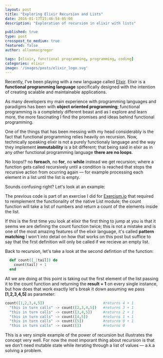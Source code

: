 ```yaml
---
layout: post
title: "Exploring Elixir Recursion and Lists"
date: 2016-01-17T15:46:54-05:00
description: "Exploration of recursion in elixir with lists"

published: true
type: post
crosspost_to_medium: true
featured: false
author: allanmacgregor

tags: [elixir, functional programming, programming, coding]
categories: elixir
image: '/images/posts/elixir_logo.svg'
---
```


Recently, I've been playing with a new language called [Elixir](http://elixir-lang.org/). Elixir is a **functional programming language** specifically designed with the intention of creating scalable and maintainable applications. 

As many developers my main experience with programming languages and paradigms has been with **object oriented programming**; functional programming is a completely different beast and as I explore and learn more, the more fascinating I find the promises and ideas behind functional programming.

One of the things that has been messing with my head considerably is the fact that functional programming relies heavily on recursion. Now, technically speaking elixir is not a purely functionaly language and the way they implement **immutability** is a bit different; that being said in elxir as in any other functional programming language **there are no loops**. 

No loops!? no **foreach**, no **for**, no **while** instead we get recursion; where a function gets called recursively until a condition is reached that stops the recursive action from ocurring again — for example processing each element in a list until the list is empty. 

Sounds confusing right? Let's look at an example: 

<script src="https://gist.github.com/amacgregor/93b23d7260b62a0b72e5.js"></script>

The previous code is part of an exercise I did for [Exercism.io](http://exercism.io) that required to reimplement the functionality of the native List module; the count function will take a list of numbers and return a count of the elements inside the list.

If this is the first time you look at elixir the first thing to jump at you is that it seems we are defining the count function twice; this is not a mistake and is one of the most amazing features of the elixir language, it's called **pattern matching** I won't into detail on how that works on this post but suffice to say that the first definition will only be called if we recieve an empty list.

Back to recursion, let's take a look at the second defintion of the function:

```elixir
  def count([_|tail]) do
    count(tail) + 1
  end
```

All we are doing at this point is taking out the first element of the list passing it to the count function and returning the **result + 1** on every single instance, but how does that work exactly let's break it down assuming we pass **[1,2,3,4,5]** as parameter:

```elixir
count([1,2,3,4,5])                           #returns 4 + 1
  "this in turn calls" -> count([2,3,4,5])   #returns 3 + 1 
  "this in turn calls" -> count([3,4,5])     #returns 2 + 1
  "this in turn calls" -> count([4,5])       #returns 1 + 1
  "this in turn calls" -> count([5])         #returns 0 + 1
  "this in turn calls" -> count([])          #returns 0
```

This is a very simple example of the power of recursion but illustrates the concept very well. For now the most imporant thing about recursion is that we don't need mutable state while iterating through a list of values — a.k.a solving a problem.
